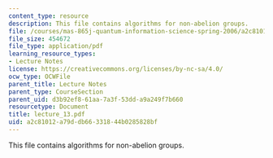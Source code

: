 ```yaml
---
content_type: resource
description: This file contains algorithms for non-abelion groups.
file: /courses/mas-865j-quantum-information-science-spring-2006/a2c81012a79ddb66331844b0285828bf_lecture_13.pdf
file_size: 454672
file_type: application/pdf
learning_resource_types:
- Lecture Notes
license: https://creativecommons.org/licenses/by-nc-sa/4.0/
ocw_type: OCWFile
parent_title: Lecture Notes
parent_type: CourseSection
parent_uid: d3b92ef8-61aa-7a3f-53dd-a9a249f7b660
resourcetype: Document
title: lecture_13.pdf
uid: a2c81012-a79d-db66-3318-44b0285828bf
---
```

This file contains algorithms for non-abelion groups.